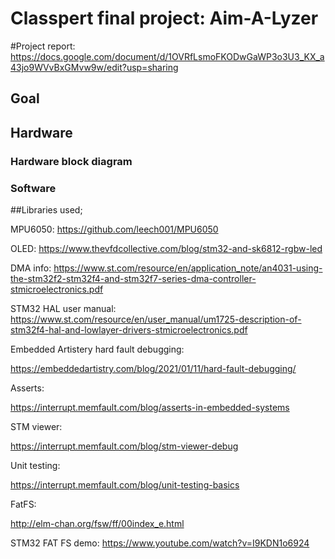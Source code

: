# Classpert final project: Aim-A-Lyzer

#Project report:
https://docs.google.com/document/d/1OVRfLsmoFKODwGaWP3o3U3_KX_a43jo9WVvBxGMvw9w/edit?usp=sharing


## Goal


## Hardware


### Hardware block diagram


### Software

##Libraries used;

MPU6050:
https://github.com/leech001/MPU6050

OLED:
https://www.thevfdcollective.com/blog/stm32-and-sk6812-rgbw-led


DMA info:
https://www.st.com/resource/en/application_note/an4031-using-the-stm32f2-stm32f4-and-stm32f7-series-dma-controller-stmicroelectronics.pdf

STM32 HAL user manual:
https://www.st.com/resource/en/user_manual/um1725-description-of-stm32f4-hal-and-lowlayer-drivers-stmicroelectronics.pdf

Embedded Artistery hard fault debugging:

https://embeddedartistry.com/blog/2021/01/11/hard-fault-debugging/

Asserts:

https://interrupt.memfault.com/blog/asserts-in-embedded-systems

STM viewer:

https://interrupt.memfault.com/blog/stm-viewer-debug

Unit testing:

https://interrupt.memfault.com/blog/unit-testing-basics

FatFS:

http://elm-chan.org/fsw/ff/00index_e.html

STM32 FAT FS demo:
https://www.youtube.com/watch?v=I9KDN1o6924